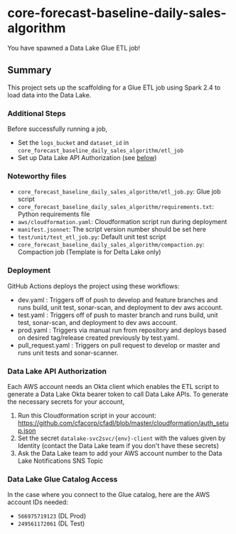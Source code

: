 # core-forecast-baseline-daily-sales-algorithm

You have spawned a Data Lake Glue ETL job!

## Summary
This project sets up the scaffolding for a Glue ETL job using Spark 2.4 to load data into the Data Lake.

### Additional Steps
Before successfully running a job,
- Set the `logs_bucket` and `dataset_id` in `core_forecast_baseline_daily_sales_algorithm/etl_job`
- Set up Data Lake API Authorization (see [below](#data-lake-api-authorization))

### Noteworthy files
- `core_forecast_baseline_daily_sales_algorithm/etl_job.py`: Glue job script
- `core_forecast_baseline_daily_sales_algorithm/requirements.txt`: Python requirements file
- `aws/cloudformation.yaml`: Cloudformation script run during deployment
- `manifest.jsonnet`: The script version number should be set here
- `test/unit/test_etl_job.py`: Default unit test script
- `core_forecast_baseline_daily_sales_algorithm/compaction.py`: Compaction job (Template is for Delta Lake only)

### Deployment
GitHub Actions deploys the project using these workflows:

- dev.yaml : Triggers off of push to develop and feature branches and runs build, unit test, sonar-scan, and deployment to dev aws account.
- test.yaml : Triggers off of push to master branch and runs build, unit test, sonar-scan, and deployment to dev aws account.
- prod.yaml : Triggers via manual run from repository and deploys based on desired tag/release created previously by test.yaml.
- pull_request.yaml : Triggers on pull request to develop or master and runs unit tests and sonar-scanner.

### Data Lake API Authorization
Each AWS account needs an Okta client which enables the ETL script to generate a Data Lake Okta bearer token to call Data Lake APIs.
To generate the necessary secrets for your account, 
1. Run this Cloudformation script in your account: https://github.com/cfacorp/cfadl/blob/master/cloudformation/auth_setup.json
2. Set the secret `datalake-svc2svc/{env}-client` with the values given by Identity (contact the Data Lake team if you don't have these secrets)
3. Ask the Data Lake team to add your AWS account number to the Data Lake Notifications SNS Topic

### Data Lake Glue Catalog Access
In the case where you connect to the Glue catalog, here are the AWS account IDs needed:
- `566975719123` (DL Prod)
- `249561172061` (DL Test)